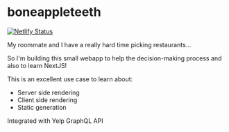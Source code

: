 # boneappleteeth

[![Netlify Status](https://api.netlify.com/api/v1/badges/705fa0e1-ba65-4e5e-b337-3e4b25073043/deploy-status)](https://app.netlify.com/sites/boneappleteeth/deploys)

My roommate and I have a really hard time picking restaurants...

So I'm building this small webapp to help the decision-making process and also to learn NextJS!

This is an excellent use case to learn about:
- Server side rendering
- Client side rendering
- Static generation

Integrated with Yelp GraphQL API